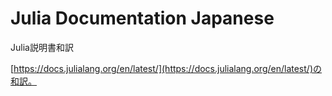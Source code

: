 # Julia Documentation Japanese

Julia説明書和訳

[https://docs.julialang.org/en/latest/](https://docs.julialang.org/en/latest/)の和訳。